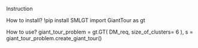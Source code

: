 Instruction

How to install?
!pip install SMLGT
import GiantTour as gt

How to use?
giant_tour_problem = gt.GT( DM_req, size_of_clusters= 6 ),
s = giant_tour_problem.create_giant_tour()
